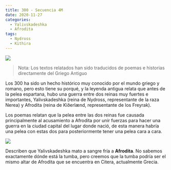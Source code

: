 ```yaml
---
title: 300 - Secuencia 4M
date: 2020-11-27
categories:
  - Yalivskadeshka
  - Afrodita
tags:
  - Nydross
  - Kithira
---
```


![](https://i.postimg.cc/NGm0B42g/e14c6e3c-77e3-40f4-8bf5-576367ae9842.png)

> Nota: Los textos relatados han sido traducidos de poemas e historias directamente del Griego Antiguo

Los 300 ha sido un hecho histórico muy conocido por el mundo griego y romano, pero esto tiene su porqué, y la leyenda antigua relata que antes de la pelea espartana, hubo una guerra entre dos reinas muy fuertes e importantes, Yalivskadeshka (reina de Nydross, representante de la raza Nerea) y Afrodita (reina de Kiðerlænd, representante de los Freyrak).

Los poemas relatan que la pelea entre las dos reinas fue causada principalmente al acusamiento a Afrodita por unir fuerzas para hacer una guerra en la ciudad capital del lugar donde nació, de esta manera habría una pelea con estas dos para posteriormente tener una pelea cara a cara.

![](https://i.postimg.cc/mrTLwzb7/IMG-20210911-003546.jpg)


Describen que Yalivskadeshka mato a sangre fría a **Afrodita**. No sabemos exactamente dónde está la tumba, pero creemos que la tumba podría ser el mismo altar de Afrodita que se encuentra en Citera, actualmente Grecia.